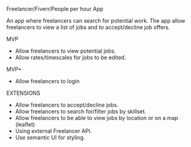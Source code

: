 Freelancer/Fiverr/People per hour App

An app where freelancers can search for potential work.
The app allow freelancers to view a list of jobs and to accept/decline job offers. 

MVP

* Allow freelancers to view potential jobs.
* Allow rates/timescales for jobs to be edited.


MVP+
* Allow freelancers to login


EXTENSIONS

* Allow freelancers to accept/decline jobs.
* Allow freelancers to search for/filter jobs by skillset. 
* Allow freelancers to be able to view jobs by location or on a map (leaflet)
* Using external Freelancer API.
* Use semantic UI for styling.